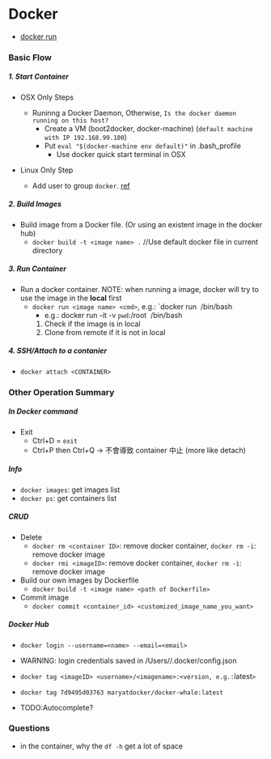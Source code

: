 # Docker
* [docker run](docker-run.md)


### Basic Flow
##### 1. Start Container
  * OSX Only Steps
    * Runinng a Docker Daemon, Otherwise, `Is the docker daemon running on this host?`
      * Create a VM (boot2docker, docker-machine) (`default machine with IP 192.168.99.100`)
      * Put `eval "$(docker-machine env default)"` in .bash_profile
        * Use docker quick start terminal in OSX

  * Linux Only Step
    * Add user to group `docker`. [ref](http://stackoverflow.com/questions/33562109/docker-command-cant-connect-to-docker-daemon)

##### 2. Build Images
  * Build image from a Docker file. (Or using an existent image in the docker hub)
    * `docker build -t <image name> .` //Use default docker file in current directory

##### 3. Run Container
  * Run a docker container. NOTE: when running a image, docker will try to use the image in the **local** first
    * `docker run <image name> <cmd>`, e.g.: `docker run <image> /bin/bash
      * e.g.: docker run -it -v `pwd`:/root <image name> /bin/bash
      1. Check if the image is in local
      1. Clone from remote if it is not in local


##### 4. SSH/Attach to a contanier
  * `docker attach <CONTAINER>`

### Other Operation Summary

##### In Docker command
  * Exit
    * Ctrl+D  = `exit`
    * Ctrl+P then Ctrl+Q -> 不會導致 container 中止 (more like detach)

##### Info
  * `docker images`: get images list
  * `docker ps`: get  containers list

##### CRUD
  * Delete
    * `docker rm <container ID>`: remove docker container, `docker rm -i`: remove docker image
    * `docker rmi <imageID>`: remove docker container, `docker rm -i`: remove docker image
  * Build our own images by Dockerfile
    * `docker build -t <image name> <path of Dockerfile>`
  * Commit image
    * `docker commit <container_id> <customized_image_name_you_want>`

##### Docker Hub
* `docker login --username=<name> --email=<email>`
 * WARNING: login credentials saved in /Users/<user>/.docker/config.json

* `docker tag <imageID> <username>/<imagename>:<version, e.g.:`latest`>`
 * `docker tag 7d9495d03763 maryatdocker/docker-whale:latest`
  * TODO:Autocomplete?

### Questions
* in the container, why the `df -h` get a lot of space
